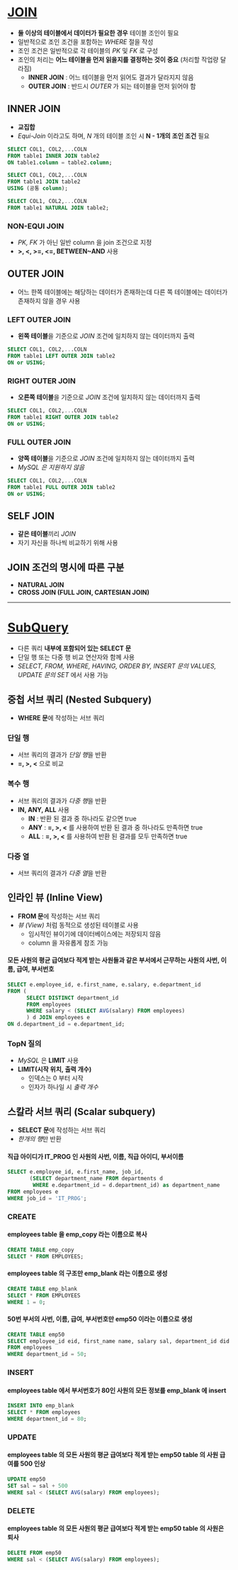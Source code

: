 # [JOIN](https://github.com/ljiwoo59/DB_Study/blob/master/Join_SubQuery/subquery.sql)
* **둘 이상의 테이블에서 데이터가 필요한 경우** 테이블 조인이 필요
* 일반적으로 조인 조건을 포함하는 *WHERE* 절을 작성
* 조인 조건은 일반적으로 각 테이블의 *PK* 및 *FK* 로 구성
* 조인의 처리는 **어느 테이블을 먼저 읽을지를 결정하는 것이 중요** (처리할 작업량 달라짐)
  * **INNER JOIN** : 어느 테이블을 먼저 읽어도 결과가 달라지지 않음
  * **OUTER JOIN** : 반드시 *OUTER* 가 되는 테이블을 먼저 읽어야 함

## INNER JOIN
* **교집합**
* *Equi-Join* 이라고도 하며, *N* 개의 테이블 조인 시 **N - 1개의 조인 조건** 필요

```sql
SELECT COL1, COL2,...COLN
FROM table1 INNER JOIN table2
ON table1.column = table2.column;

SELECT COL1, COL2,...COLN
FROM table1 JOIN table2
USING (공통 column);

SELECT COL1, COL2,...COLN
FROM table1 NATURAL JOIN table2;
```

### NON-EQUI JOIN
* *PK, FK* 가 아닌 일반 column 을 join 조건으로 지정
*  **>, <, >=, <=, BETWEEN~AND** 사용

## OUTER JOIN
* 어느 한쪽 테이블에는 해당하는 데이터가 존재하는데 다른 쪽 테이블에는 데이터가 존재하지 않을 경우 사용

### LEFT OUTER JOIN
* **왼쪽 테이블**을 기준으로 *JOIN* 조건에 일치하지 않는 데이터까지 출력

```sql
SELECT COL1, COL2,...COLN
FROM table1 LEFT OUTER JOIN table2
ON or USING;
```

### RIGHT OUTER JOIN
* **오른쪽 테이블**을 기준으로 *JOIN* 조건에 일치하지 않는 데이터까지 출력

```sql
SELECT COL1, COL2,...COLN
FROM table1 RIGHT OUTER JOIN table2
ON or USING;
```

### FULL OUTER JOIN
* **양쪽 테이블**을 기준으로 *JOIN* 조건에 일치하지 않는 데이터까지 출력
* *MySQL 은 지원하지 않음*

```sql
SELECT COL1, COL2,...COLN
FROM table1 FULL OUTER JOIN table2
ON or USING;
```

## SELF JOIN
* **같은 테이블**끼리 *JOIN*
* 자기 자신을 하나씩 비교하기 위해 사용


## JOIN 조건의 명시에 따른 구분
* **NATURAL JOIN**
* **CROSS JOIN (FULL JOIN, CARTESIAN JOIN)**

---

# [SubQuery](https://github.com/ljiwoo59/DB_Study/blob/master/Join_SubQuery/subquery2.sql)
* 다른 쿼리 **내부에 포함되어 있는 SELECT 문**
* 단일 행 또는 다중 행 비교 연산자와 함께 사용
* *SELECT, FROM, WHERE, HAVING, ORDER BY, INSERT 문의 VALUES, UPDATE 문의 SET* 에서 사용 가능 

## 중첩 서브 쿼리 (Nested Subquery)
* **WHERE 문**에 작성하는 서브 쿼리
### 단일 행
* 서브 쿼리의 결과가 *단일 행*을 반환
* **=, >, <** 으로 비교

### 복수 행
* 서브 쿼리의 결과가 *다중 행*을 반환
* **IN, ANY, ALL** 사용
  * **IN** : 반환 된 결과 중 하나라도 같으면 true
  * **ANY** : **=, >, <** 를 사용하여 반환 된 결과 중 하나라도 만족하면 true
  * **ALL** : **=, >, <** 를 사용하여 반환 된 결과를 모두 만족하면 true

### 다중 열
* 서브 쿼리의 결과가 *다중 열*을 반환

## 인라인 뷰 (Inline View)
* **FROM 문**에 작성하는 서브 쿼리
* *뷰 (View)* 처럼 동적으로 생성된 테이블로 사용
  * 임시적인 뷰이기에 데이터베이스에는 저장되지 않음
  * column 을 자유롭게 참조 가능

#### 모든 사원의 평균 급여보다 적게 받는 사원들과 같은 부서에서 근무하는 사원의 사번, 이름, 급여, 부서번호
```sql
SELECT e.employee_id, e.first_name, e.salary, e.department_id
FROM (
      SELECT DISTINCT department_id
      FROM employees
      WHERE salary < (SELECT AVG(salary) FROM employees)
      ) d JOIN employees e
ON d.department_id = e.department_id;
```

### TopN 질의
* *MySQL* 은 **LIMIT** 사용
* **LIMIT(시작 위치, 출력 개수)**
  * 인덱스는 0 부터 시작
  * 인자가 하나일 시 *출력 개수*

## 스칼라 서브 쿼리 (Scalar subquery)
* **SELECT 문**에 작성하는 서브 쿼리
* *한개의 행*만 반환

#### 직급 아이디가 IT_PROG 인 사원의 사번, 이름, 직급 아이디, 부서이름
```sql
SELECT e.employee_id, e.first_name, job_id,
       (SELECT department_name FROM departments d
        WHERE e.department_id = d.department_id) as department_name
FROM employees e
WHERE job_id = 'IT_PROG';
```

### CREATE
#### employees table 을 emp_copy 라는 이름으로 복사
```sql
CREATE TABLE emp_copy
SELECT * FROM EMPLOYEES;
```

#### employees table 의 구조만 emp_blank 라는 이름으로 생성
```sql
CREATE TABLE emp_blank
SELECT * FROM EMPLOYEES
WHERE 1 = 0;
```

#### 50번 부서의 사번, 이름, 급여, 부서번호만 emp50 이라는 이름으로 생성
```sql
CREATE TABLE emp50
SELECT employee_id eid, first_name name, salary sal, department_id did
FROM employees
WHERE department_id = 50;
```

### INSERT
#### employees table 에서 부서번호가 80인 사원의 모든 정보를 emp_blank 에 insert
```sql
INSERT INTO emp_blank
SELECT * FROM employees
WHERE department_id = 80;
```

### UPDATE
#### employees table 의 모든 사원의 평균 급여보다 적게 받는 emp50 table 의 사원 급여를 500 인상
```sql
UPDATE emp50
SET sal = sal + 500
WHERE sal < (SELECT AVG(salary) FROM employees);
```

### DELETE
#### employees table 의 모든 사원의 평균 급여보다 적게 받는 emp50 table 의 사원은 퇴사
```sql
DELETE FROM emp50
WHERE sal < (SELECT AVG(salary) FROM employees);
```
